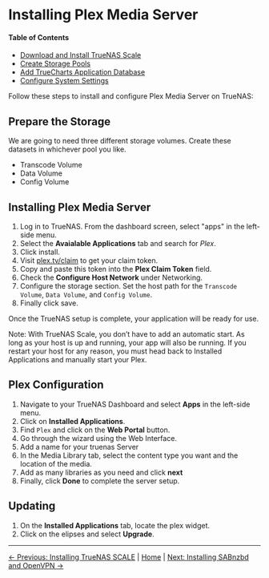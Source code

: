 # Installing Plex Media Server

#### Table of Contents
- [Download and Install TrueNAS Scale](#download-and-install-truenas-scale)
- [Create Storage Pools](#create-storage-pools)
- [Add TrueCharts Application Database](#add-truecharts-application-database)
- [Configure System Settings](#configure-system-settings)

Follow these steps to install and configure Plex Media Server on TrueNAS:

## Prepare the Storage
We are going to need three different storage volumes. Create these datasets in whichever pool you like.
- Transcode Volume
- Data Volume
- Config Volume

## Installing Plex Media Server
1. Log in to TrueNAS. From the dashboard screen, select "apps" in the left-side menu.
2. Select the **Avaialable Applications** tab and search for *Plex*.
3. Click install.
4. Visit [plex.tv/claim](https://www.plex.tv/claim/) to get your claim token.
5. Copy and paste this token into the **Plex Claim Token** field.
6. Check the **Configure Host Network** under Networking.
7. Configure the storage section. Set the host path for the `Transcode Volume`, `Data Volume`, and `Config Volume`.
8. Finally click save.

Once the TrueNAS setup is complete, your application will be ready for use.

Note:  With TrueNAS Scale, you don’t have to add an automatic start. As long as your host is up and running, your app will also be running. If you restart your host for any reason, you must head back to Installed Applications and manually start your Plex.

## Plex Configuration

1. Navigate to your TrueNAS Dashboard and select **Apps** in the left-side menu.
2. Click on **Installed Applications**.
3. Find `Plex` and click on the **Web Portal** button.
4. Go through the wizard using the Web Interface.
5. Add a name for your truenas Server
6. In the Media Library tab, select the content type you want and the location of the media.
7. Add as many libraries as you need and click **next**
8. Finally, click **Done** to complete the server setup.

## Updating
1. On the **Installed Applications** tab, locate the plex widget.
2. Click on the elipses and select **Upgrade**.

---

[&larr; Previous: Installing TrueNAS SCALE](1.%20Installing%20TrueNAS%20Scale.md) | [Home](README.md) | [Next: Installing SABnzbd and OpenVPN &rarr;](3.%20Installing$20SABnzbd%20&%20VPN.md)
